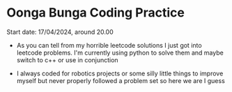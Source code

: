 <h1>Oonga Bunga Coding Practice</h1>

Start date: 17/04/2024, around 20.00

- As you can tell from my horrible leetcode solutions I just got into leetcode problems. I'm currently using python to solve them
and maybe switch to c++ or use in conjunction

- I always coded for robotics projects or some silly little things to improve myself but never properly followed a problem set so here
we are I guess
